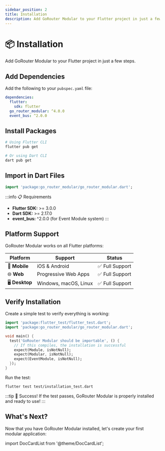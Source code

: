 ```yaml
---
sidebar_position: 2
title: Installation
description: Add GoRouter Modular to your Flutter project in just a few steps
---
```


# 📦 Installation

Add GoRouter Modular to your Flutter project in just a few steps.

## Add Dependencies

Add the following to your `pubspec.yaml` file:

```yaml title="pubspec.yaml"
dependencies:
  flutter:
    sdk: flutter
  go_router_modular: ^4.0.0
  event_bus: ^2.0.0
```

## Install Packages

```bash
# Using Flutter CLI
flutter pub get

# Or using Dart CLI
dart pub get
```

## Import in Dart Files

```dart
import 'package:go_router_modular/go_router_modular.dart';
```

:::info 📋 Requirements
- **Flutter SDK:** >= 3.0.0
- **Dart SDK:** >= 2.17.0  
- **event_bus:** ^2.0.0 (for Event Module system)
:::

## Platform Support

GoRouter Modular works on all Flutter platforms:

| Platform | Support | Status |
|----------|---------|--------|
| 📱 **Mobile** | iOS & Android | ✅ Full Support |
| 🌐 **Web** | Progressive Web Apps | ✅ Full Support |
| 🖥️ **Desktop** | Windows, macOS, Linux | ✅ Full Support |

## Verify Installation

Create a simple test to verify everything is working:

```dart title="test/installation_test.dart"
import 'package:flutter_test/flutter_test.dart';
import 'package:go_router_modular/go_router_modular.dart';

void main() {
  test('GoRouter Modular should be importable', () {
    // If this compiles, the installation is successful
    expect(Module, isNotNull);
    expect(Modular, isNotNull);
    expect(EventModule, isNotNull);
  });
}
```

Run the test:

```bash
flutter test test/installation_test.dart
```

:::tip 🎉 Success!
If the test passes, GoRouter Modular is properly installed and ready to use!
:::

## What's Next?

Now that you have GoRouter Modular installed, let's create your first modular application:

import DocCardList from '@theme/DocCardList';

<DocCardList /> 